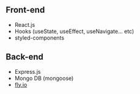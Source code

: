 ## Front-end

- React.js
- Hooks (useState, useEffect, useNavigate… etc)
- styled-components

## Back-end

- Express.js
- Mongo DB (mongoose)
- [fly.io](http://fly.io)
